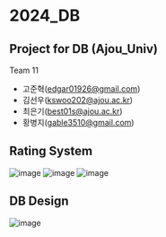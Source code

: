 # 2024_DB
## Project for DB (Ajou_Univ)

Team 11

+ 고준혁(edgar01926@gmail.com)
+ 김선우(kswoo202@ajou.ac.kr)
+ 최은기(best01s@ajou.ac.kr)
+ 황병지(gable3510@gmail.com)


## Rating System

![image](https://github.com/MartiniWiz/2024_DB/assets/52143481/f3a1d2ac-720a-4885-a6c7-988fc51d818d)
![image](https://github.com/MartiniWiz/2024_DB/assets/52143481/24150375-5ace-4752-8280-65afa8422eda)
![image](https://github.com/MartiniWiz/2024_DB/assets/52143481/bc2a6870-4059-4a2f-8b89-e92ce84535e2)

## DB Design

![image](https://github.com/MartiniWiz/2024_DB/assets/52143481/88238ab1-7adb-4e3a-b931-337514931c5b)
